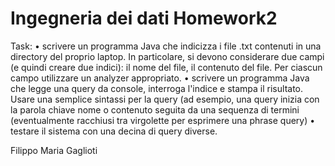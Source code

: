 # Ingegneria dei dati Homework2 
Task: 
•	scrivere un programma Java che indicizza i file .txt contenuti in una directory del proprio laptop. In particolare, si devono considerare due campi (e quindi creare due indici): il nome del file, il contenuto del file. Per ciascun campo utilizzare un analyzer appropriato.
•	scrivere un programma Java che legge una query da console, interroga l'indice e stampa il risultato. Usare una semplice sintassi per la query (ad esempio, una query inizia con la parola chiave nome o contenuto seguita da una sequenza di termini (eventualmente racchiusi tra virgolette per esprimere una phrase query)
•	testare il sistema con una decina di query diverse.

Filippo Maria Gaglioti
